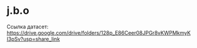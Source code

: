 # j.b.o
Ссылка датасет: https://drive.google.com/drive/folders/128p_E86Ceer08JPGr8vKWPMkmyKI3pSv?usp=share_link
